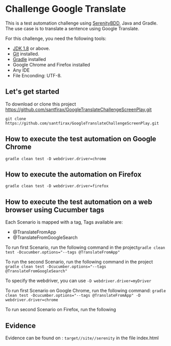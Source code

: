# Challenge Google Translate

This is a test automation challenge
using [SerenityBDD](https://serenity-bdd.github.io/theserenitybook/latest/index.html), Java and Gradle. The use case is
to translate a sentence using Google Translate.

For this challenge, you need the following tools:

* [JDK 1.8](https://www.oracle.com/technetwork/java/javase/downloads/index.html) or above.
* [Git](https://git-scm.com/) installed.
* [Gradle](https://gradle.org/install/) installed
* Google Chrome and Firefox installed
* Any IDE
* File Enconding: UTF-8.

## Let's get started

To download or clone this project https://github.com/santfirax/GoogleTranslateChallengeScreenPlay.git

`git clone https://github.com/santfirax/GoogleTranslateChallengeScreenPlay.git`

## How to execute the test automation on Google Chrome

`gradle clean test -D webdriver.driver=chrome`

## How to execute the automation on Firefox

`gradle clean test -D webdriver.driver=firefox`

## How to execute the test automation on a web browser using Cucumber tags

Each Scenario is mapped with a tag, Tags available are:

* @TranslateFromApp
* @TranslateFromGoogleSearch

To run first Scenario, run the following command in the
project`gradle clean test -Dcucumber.options="--tags @TranslateFromApp"`

To run the second Scenario, run the following command in the
project `gradle clean test -Dcucumber.options="--tags @TranslateFromGoogleSearch"`

To specify the webdriver, you can use `-D webdriver.driver=myDriver`

To run first Scenario on Google Chrome, run the following
command: `gradle clean test -Dcucumber.options="--tags @TranslateFromApp" -D webdriver.driver=chrome`

To run second Scenario on Firefox, run the following

## Evidence
Evidence can be found on :
`target//site//serenity` in the file index.html
